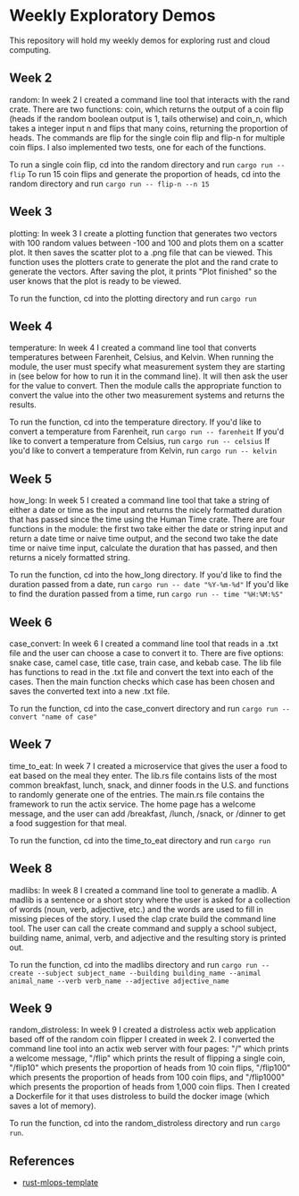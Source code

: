# Weekly Exploratory Demos
This repository will hold my weekly demos for exploring rust and cloud computing.

## Week 2
random: In week 2 I created a command line tool that interacts with the rand crate. There are two functions: coin, which returns the output of a coin flip (heads if the random boolean output is 1, tails otherwise) and coin_n, which takes a integer input n and flips that many coins, returning the proportion of heads. The commands are flip for the single coin flip and flip-n for multiple coin flips. I also implemented two tests, one for each of the functions.

To run a single coin flip, cd into the random directory and run `cargo run -- flip`
To run 15 coin flips and generate the proportion of heads, cd into the random directory and run `cargo run -- flip-n --n 15`

## Week 3
plotting: In week 3 I create a plotting function that generates two vectors with 100 random values between -100 and 100 and plots them on a scatter plot. It then saves the scatter plot to a .png file that can be viewed. This function uses the plotters crate to generate the plot and the rand crate to generate the vectors. After saving the plot, it prints "Plot finished" so the user knows that the plot is ready to be viewed.

To run the function, cd into the plotting directory and run `cargo run`

## Week 4
temperature: In week 4 I created a command line tool that converts temperatures between Farenheit, Celsius, and Kelvin. When running the module, the user must specify what measurement system they are starting in (see below for how to run it in the command line). It will then ask the user for the value to convert. Then the module calls the appropriate function to convert the value into the other two measurement systems and returns the results. 

To run the function, cd into the temperature directory. 
If you'd like to convert a temperature from Farenheit, run `cargo run -- farenheit`
If you'd like to convert a temperature from Celsius, run `cargo run -- celsius`
If you'd like to convert a temperature from Kelvin, run `cargo run -- kelvin`

## Week 5
how_long: In week 5 I created a command line tool that take a string of either a date or time as the input and returns the nicely formatted duration that has passed since the time using the Human Time crate. There are four functions in the module: the first two take either the date or string input and return a date time or naive time output, and the second two take the date time or naive time input, calculate the duration that has passed, and then returns a nicely formatted string. 

To run the function, cd into the how_long directory. 
If you'd like to find the duration passed from a date, run `cargo run -- date "%Y-%m-%d"`
If you'd like to find the duration passed from a time, run `cargo run -- time "%H:%M:%S"`

## Week 6
case_convert: In week 6 I created a command line tool that reads in a .txt file and the user can choose a case to convert it to. There are five options: snake case, camel case, title case, train case, and kebab case. The lib file has functions to read in the .txt file and convert the text into each of the cases. Then the main function checks which case has been chosen and saves the converted text into a new .txt file.

To run the function, cd into the case_convert directory and run `cargo run -- convert "name of case"`

## Week 7
time_to_eat: In week 7 I created a microservice that gives the user a food to eat based on the meal they enter. The lib.rs file contains lists of the most common breakfast, lunch, snack, and dinner foods in the U.S. and functions to randomly generate one of the entries. The main.rs file contains the framework to run the actix service. The home page has a welcome message, and the user can add /breakfast, /lunch, /snack, or /dinner to get a food suggestion for that meal. 

To run the function, cd into the time_to_eat directory and run `cargo run`

## Week 8
madlibs: In week 8 I created a command line tool to generate a madlib. A madlib is a sentence or a short story where the user is asked for a collection of words (noun, verb, adjective, etc.) and the words are used to fill in missing pieces of the story. I used the clap crate build the command line tool. The user can call the create command and supply a school subject, building name, animal, verb, and adjective and the resulting story is printed out. 
    
To run the function, cd into the madlibs directory and run `cargo run -- create --subject subject_name --building building_name --animal animal_name --verb verb_name --adjective adjective_name`

## Week 9
random_distroless: In week 9 I created a distroless actix web application based off of the random coin flipper I created in week 2. I converted the command line tool into an actix web server with four pages: "/" which prints a welcome message, "/flip" which prints the result of flipping a single coin, "/flip10" which presents the proportion of heads from 10 coin flips, "/flip100" which presents the proportion of heads from 100 coin flips, and "/flip1000" which presents the proportion of heads from 1,000 coin flips. Then I created a Dockerfile for it that uses distroless to build the docker image (which saves a lot of memory). 
   
To run the function, cd into the random_distroless directory and run `cargo run`.
## References

* [rust-mlops-template](https://github.com/nogibjj/rust-mlops-template)



